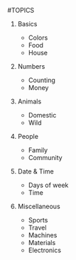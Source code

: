 #TOPICS

1. Basics
    - Colors
    - Food
    - House

2. Numbers
    - Counting
    - Money

3. Animals
    - Domestic
    - Wild

4. People
    - Family
    - Community

5. Date & Time
    - Days of week
    - Time

6. Miscellaneous
    - Sports
    - Travel
    - Machines
    - Materials
    - Electronics